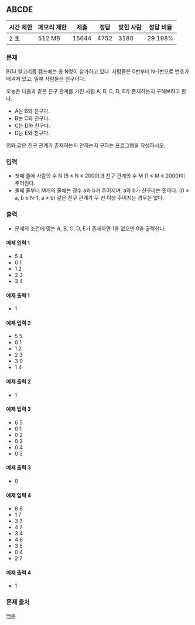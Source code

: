 ## ABCDE
 
|시간 제한|	메모리 제한|	제출|	정답|	맞힌 사람|	정답 비율|
|---|---|---|---|---|---|
|2 초|	512 MB|	15644|	4752|	3180|	29.198%|

### 문제
BOJ 알고리즘 캠프에는 총 N명이 참가하고 있다. 사람들은 0번부터 N-1번으로 번호가 매겨져 있고, 일부 사람들은 친구이다.

오늘은 다음과 같은 친구 관계를 가진 사람 A, B, C, D, E가 존재하는지 구해보려고 한다.

- A는 B와 친구다.
- B는 C와 친구다.
- C는 D와 친구다.
- D는 E와 친구다.

위와 같은 친구 관계가 존재하는지 안하는지 구하는 프로그램을 작성하시오.

### 입력
- 첫째 줄에 사람의 수 N (5 ≤ N ≤ 2000)과 친구 관계의 수 M (1 ≤ M ≤ 2000)이 주어진다.
- 둘째 줄부터 M개의 줄에는 정수 a와 b가 주어지며, a와 b가 친구라는 뜻이다. (0 ≤ a, b ≤ N-1, a ≠ b) 같은 친구 관계가 두 번 이상 주어지는 경우는 없다.

### 출력
- 문제의 조건에 맞는 A, B, C, D, E가 존재하면 1을 없으면 0을 출력한다.

#### 예제 입력 1 
- 5 4
- 0 1
- 1 2
- 2 3
- 3 4

#### 예제 출력 1 
- 1

#### 예제 입력 2 
- 5 5
- 0 1
- 1 2
- 2 3
- 3 0
- 1 4

#### 예제 출력 2 
- 1

#### 예제 입력 3 
- 6 5
- 0 1
- 0 2
- 0 3
- 0 4
- 0 5 

#### 예제 출력 3 
- 0

#### 예제 입력 4 
- 8 8
- 1 7
- 3 7
- 4 7
- 3 4
- 4 6
- 3 5
- 0 4
- 2 7

#### 예제 출력 4 
- 1

### 문제 출처
[백준](https://www.acmicpc.net/problem/13023)